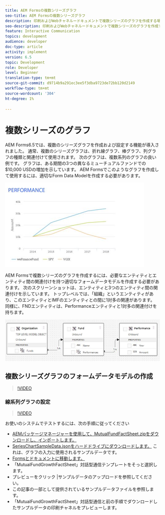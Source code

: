```yaml
---
title: AEM Formsの複数シリーズグラフ
seo-title: AEM Formsの複数シリーズグラフ
description: 印刷およびWebチャネルードキュメントで複数シリーズのグラフを作成する場合は、適切なForm Data Modelを作成します。
seo-description: 印刷およびWebチャネルードキュメントで複数シリーズのグラフを作成する場合は、適切なForm Data Modelを作成します。
feature: Interactive Communication
topics: development
audience: developer
doc-type: article
activity: implement
version: 6.5
topic: Development
role: Developer
level: Beginner
translation-type: tm+mt
source-git-commit: d9714b9a291ec3ee5f3dba9723de72bb120d2149
workflow-type: tm+mt
source-wordcount: '304'
ht-degree: 1%

---
```



# 複数シリーズのグラフ

AEM Forms6.5では、複数のシリーズグラフを作成および設定する機能が導入されました。 通常、複数のシリーズグラフは、折れ線グラフ、棒グラフ、列グラフの種類と関連付けて使用されます。 次のグラフは、複数系列のグラフの良い例です。 グラフは、ある期間の3つの異なるミューチュアルファンドでの$10,000 USDの増加を示しています。 AEM Formsでこのようなグラフを作成して使用するには、適切なForm Data Modelを作成する必要があります。

![多系列](assets/seriescharts.jfif)

AEM Formsで複数シリーズのグラフを作成するには、必要なエンティティとエンティティ間の関連付けを持つ適切なフォームデータモデルを作成する必要があります。 次のスクリーンショットは、エンティティと3つのエンティティ間の関連付けを示しています。 トップレベルでは、「組織」というエンティティがあり、このエンティティとIMFのエンティティとの間に1対多の関連があります。 同様に、FNDエンティティは、Performanceエンティティと1対多の関連付けを持ちます。

![フォームデータモデル](assets/formdatamodel.jfif)


## 複数シリーズグラフのフォームデータモデルの作成

>[!VIDEO](https://video.tv.adobe.com/v/26352/quality=9)


### 線系列グラフの設定

>[!VIDEO](https://video.tv.adobe.com/v/26353?quality=9&learn=on)


お使いのシステムでテストするには、次の手順に従ってください

* [AEMパッケージマネージャーを使用して、MutualFundFactSheet.zipをダウンロードし、インポートします。](assets/mutualfundfactsheet.zip)
* [SeriesChartSampleData.jsonをハードドライブにダウンロードします。](assets/serieschartsampledata.json) これは、グラフの入力に使用されるサンプルデータです。
* [Formsとドキュメントに移動します。](https://helpx.adobe.com/aem/forms.html/content/dam/formsanddocuments.html)
* 「MutualFundGrowthFactSheet」対話型通信テンプレートをそっと選択します。
* プレビューをクリック |サンプルデータのアップロードを参照してください。
* この記事の一部として提供されているサンプルデータファイルを参照します。
* 「MutualFundGrowthFactSheet」対話型通信と前の手順でダウンロードしたサンプルデータの印刷チャネルをプレビューします。
